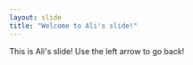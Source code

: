 ```yaml
---
layout: slide
title: "Welcome to Ali's slide!"
---
```

This is Ali's slide!
Use the left arrow to go back!